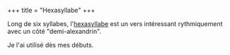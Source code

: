 +++
title = "Hexasyllabe"
+++

Long de six syllabes, l'[hexasyllabe](https://fr.wikipedia.org/wiki/Hexasyllabe) est un vers intéressant rythmiquement avec un côté "demi-alexandrin".

Je l'ai utilisé dès mes débuts.

